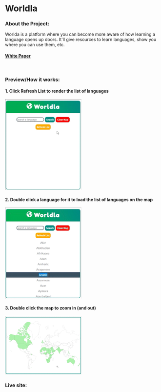 # Worldla


### About the Project:

Worlda is a platform where you can become more aware of how learning a language opens up doors. It'll give resources to learn languages, show you where you can use them, etc.

#### [White Paper](https://github.com/TheLonerCoder/Worldla/blob/main/worldla-app/Language_Map.pdf)
<br />

### Preview/How it works:

#### 1. Click Refresh List to render the list of languages

<img src="https://github.com/TheLonerCoder/Worldla/blob/main/worldla-app/public/imgs/how1.gif" width="250"/>


#### 2. Double click a language for it to load the list of languages on the map
<img src="https://github.com/TheLonerCoder/Worldla/blob/main/worldla-app/public/imgs/how2.gif" width="250" />


#### 3. Double click the map to zoom in (and out)
<img src="https://github.com/TheLonerCoder/Worldla/blob/main/worldla-app/public/imgs/how3.gif" width="250" />

<br/>

### Live site:
